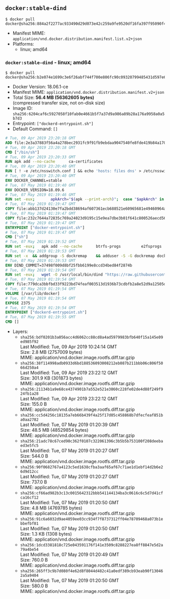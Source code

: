 ## `docker:stable-dind`

```console
$ docker pull docker@sha256:884a2f2277ac933490d29d073e42c259a9fe9520df16fa397f95090f4184ebcf
```

-	Manifest MIME: `application/vnd.docker.distribution.manifest.list.v2+json`
-	Platforms:
	-	linux; amd64

### `docker:stable-dind` - linux; amd64

```console
$ docker pull docker@sha256:b2e074e1699c3e6f26abf744f700e806fc90c09320799485431d597e6def87cf
```

-	Docker Version: 18.06.1-ce
-	Manifest MIME: `application/vnd.docker.distribution.manifest.v2+json`
-	Total Size: **56.4 MB (56362605 bytes)**  
	(compressed transfer size, not on-disk size)
-	Image ID: `sha256:6204caf6c5927058f10fab0e4661b5f7a37d9a986a89b28a176a9958a0a5b7d3`
-	Entrypoint: `["dockerd-entrypoint.sh"]`
-	Default Command: `[]`

```dockerfile
# Tue, 09 Apr 2019 23:20:18 GMT
ADD file:2e3a37883f56a4a278bec2931fc9f91fb9ebdaa9047540fe8fde419b84a1701b in / 
# Tue, 09 Apr 2019 23:20:18 GMT
CMD ["/bin/sh"]
# Tue, 09 Apr 2019 23:20:33 GMT
RUN apk add --no-cache 		ca-certificates
# Tue, 09 Apr 2019 23:20:40 GMT
RUN [ ! -e /etc/nsswitch.conf ] && echo 'hosts: files dns' > /etc/nsswitch.conf
# Tue, 09 Apr 2019 23:20:40 GMT
ENV DOCKER_CHANNEL=stable
# Tue, 07 May 2019 01:19:40 GMT
ENV DOCKER_VERSION=18.09.6
# Tue, 07 May 2019 01:19:46 GMT
RUN set -eux; 		apkArch="$(apk --print-arch)"; 	case "$apkArch" in 		x86_64) dockerArch='x86_64' ;; 		armhf) dockerArch='armel' ;; 		aarch64) dockerArch='aarch64' ;; 		ppc64le) dockerArch='ppc64le' ;; 		s390x) dockerArch='s390x' ;; 		*) echo >&2 "error: unsupported architecture ($apkArch)"; exit 1 ;;	esac; 		if ! wget -O docker.tgz "https://download.docker.com/linux/static/${DOCKER_CHANNEL}/${dockerArch}/docker-${DOCKER_VERSION}.tgz"; then 		echo >&2 "error: failed to download 'docker-${DOCKER_VERSION}' from '${DOCKER_CHANNEL}' for '${dockerArch}'"; 		exit 1; 	fi; 		tar --extract 		--file docker.tgz 		--strip-components 1 		--directory /usr/local/bin/ 	; 	rm docker.tgz; 		dockerd --version; 	docker --version
# Tue, 07 May 2019 01:19:47 GMT
COPY file:abb137d24130e7fa2bdd38694af607361ecb688521e60965681e49460964a204 in /usr/local/bin/modprobe 
# Tue, 07 May 2019 01:19:47 GMT
COPY file:232c7644a72835c769a24023d9195c15e9ea7dbe3b01f641c800526aecd5676b in /usr/local/bin/ 
# Tue, 07 May 2019 01:19:47 GMT
ENTRYPOINT ["docker-entrypoint.sh"]
# Tue, 07 May 2019 01:19:47 GMT
CMD ["sh"]
# Tue, 07 May 2019 01:19:52 GMT
RUN set -eux; 	apk add --no-cache 		btrfs-progs 		e2fsprogs 		e2fsprogs-extra 		iptables 		xfsprogs 		xz 		pigz 	; 	if zfs="$(apk info --no-cache --quiet zfs)" && [ -n "$zfs" ]; then 		apk add --no-cache zfs; 	fi
# Tue, 07 May 2019 01:19:53 GMT
RUN set -x 	&& addgroup -S dockremap 	&& adduser -S -G dockremap dockremap 	&& echo 'dockremap:165536:65536' >> /etc/subuid 	&& echo 'dockremap:165536:65536' >> /etc/subgid
# Tue, 07 May 2019 01:19:53 GMT
ENV DIND_COMMIT=37498f009d8bf25fbb6199e8ccd34bed84f2874b
# Tue, 07 May 2019 01:19:54 GMT
RUN set -eux; 	wget -O /usr/local/bin/dind "https://raw.githubusercontent.com/docker/docker/${DIND_COMMIT}/hack/dind"; 	chmod +x /usr/local/bin/dind
# Tue, 07 May 2019 01:19:54 GMT
COPY file:779dca3bbfbd33f9223bd74feaf003513d1936b73cdbfb2a8e52d9a12505d90c in /usr/local/bin/ 
# Tue, 07 May 2019 01:19:54 GMT
VOLUME [/var/lib/docker]
# Tue, 07 May 2019 01:19:54 GMT
EXPOSE 2375
# Tue, 07 May 2019 01:19:54 GMT
ENTRYPOINT ["dockerd-entrypoint.sh"]
# Tue, 07 May 2019 01:19:55 GMT
CMD []
```

-	Layers:
	-	`sha256:bdf0201b3a056acc4d6062cc88cd8a4ad5979983bfb640f15a145e09ed985f92`  
		Last Modified: Tue, 09 Apr 2019 10:24:14 GMT  
		Size: 2.8 MB (2757009 bytes)  
		MIME: application/vnd.docker.image.rootfs.diff.tar.gzip
	-	`sha256:38f114998adb0933d6bd188536093008212eb087b211bbb06c806f5066d250a4`  
		Last Modified: Tue, 09 Apr 2019 23:22:12 GMT  
		Size: 301.9 KB (301873 bytes)  
		MIME: application/vnd.docker.image.rootfs.diff.tar.gzip
	-	`sha256:21134b1a9e68ce4374901b7a552e521e3860c228fe02de4d88f249f924fb1a28`  
		Last Modified: Tue, 09 Apr 2019 23:22:12 GMT  
		Size: 155.0 B  
		MIME: application/vnd.docker.image.rootfs.diff.tar.gzip
	-	`sha256:cc5d4256c18135a7eb66b439f4a25f17d05c458868b7dfecfeaf851ba0aa2782`  
		Last Modified: Tue, 07 May 2019 01:20:39 GMT  
		Size: 48.5 MB (48529854 bytes)  
		MIME: application/vnd.docker.image.rootfs.diff.tar.gzip
	-	`sha256:21adc78c67ced90c362f0107c322061396c3b5b5b753100f208deebaed3e5fc5`  
		Last Modified: Tue, 07 May 2019 01:20:27 GMT  
		Size: 544.0 B  
		MIME: application/vnd.docker.image.rootfs.diff.tar.gzip
	-	`sha256:90f0682767a4123c5ed1638cfba3aaf65af67c71ae1d1ebf14d2b6e26d9d12cc`  
		Last Modified: Tue, 07 May 2019 01:20:27 GMT  
		Size: 737.0 B  
		MIME: application/vnd.docker.image.rootfs.diff.tar.gzip
	-	`sha256:cf66ad982b3c13c0015642312bbb541144134ba3c0616c6c5d7d41cfca16cf12`  
		Last Modified: Tue, 07 May 2019 01:20:50 GMT  
		Size: 4.8 MB (4769785 bytes)  
		MIME: application/vnd.docker.image.rootfs.diff.tar.gzip
	-	`sha256:91c6a6032d9ae4059ee03cc934f7f8737312ff04e78709468a073b1ebbefbf81`  
		Last Modified: Tue, 07 May 2019 01:20:50 GMT  
		Size: 1.3 KB (1308 bytes)  
		MIME: application/vnd.docker.image.rootfs.diff.tar.gzip
	-	`sha256:1dcd3381818c725e043591176f141e3509c8288227ea8ff8847e5d2a79a4be54`  
		Last Modified: Tue, 07 May 2019 01:20:49 GMT  
		Size: 760.0 B  
		MIME: application/vnd.docker.image.rootfs.diff.tar.gzip
	-	`sha256:265ff3c9b7d080f4e62d8f8044d482c41a0edf389cb93eab90f130462a5a9404`  
		Last Modified: Tue, 07 May 2019 01:20:50 GMT  
		Size: 580.0 B  
		MIME: application/vnd.docker.image.rootfs.diff.tar.gzip
